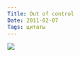 ```yaml
---
Title: Out of control
Date: 2011-02-07
Tags: цитаты
---
```


<div class="text"><p><img src="http://dl.dropbox.com/u/140528/site/absence_of_control.png" /></p></div>